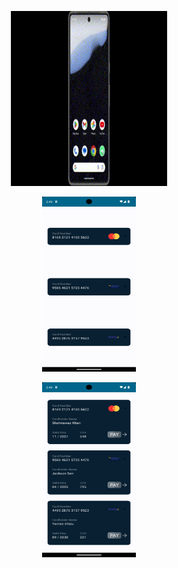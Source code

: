 <p align="center"><img src="app/src/main/res/drawable/preview.gif" width="250" height="280"></p>
<p align="center"><img src="app/src/main/res/drawable/screenshot_1702847941.png" width="150" height="280" ></p>
<p align="center"><img src="app/src/main/res/drawable/screenshot_1702847948.png" width="150" height="280"></p>
